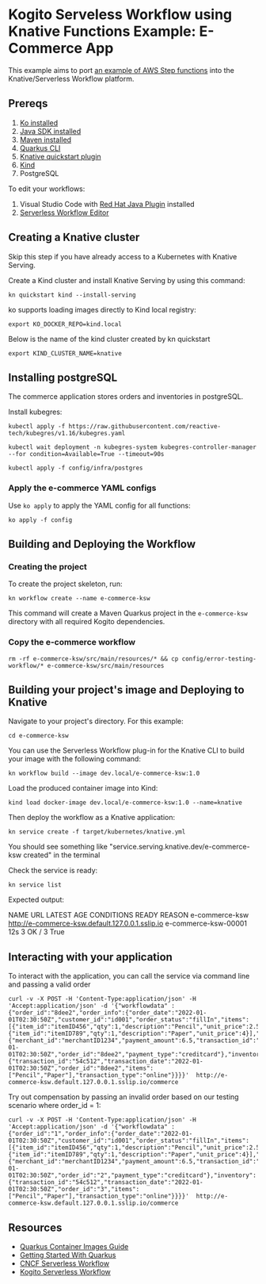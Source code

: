 # Kogito Serveless Workflow using Knative Functions Example: E-Commerce App

This example aims to port [an example of AWS Step functions](https://github.com/aws-samples/aws-step-functions-long-lived-transactions) into the Knative/Serverless Workflow platform. 

## Prereqs

1. [Ko installed](https://github.com/google/ko)
2. [Java SDK installed](https://adoptopenjdk.net/)
3. [Maven installed](https://maven.apache.org/install.html)
4. [Quarkus CLI](https://quarkus.io/guides/cli-tooling)
5. [Knative quickstart plugin](https://knative.dev/docs/getting-started/)
6. [Kind](https://kind.sigs.k8s.io/docs/user/quick-start)
7. PostgreSQL

To edit your workflows:

1. Visual Studio Code with [Red Hat Java Plugin](https://marketplace.visualstudio.com/items?itemName=redhat.java) installed
2. [Serverless Workflow Editor](https://marketplace.visualstudio.com/items?itemName=redhat.vscode-extension-serverless-workflow-editor)

## Creating a Knative cluster

Skip this step if you have already access to a Kubernetes with Knative Serving.

Create a Kind cluster and install Knative Serving by using this command:

```shell
kn quickstart kind --install-serving
```

ko supports loading images directly to Kind local registry: 

```shell
export KO_DOCKER_REPO=kind.local
```

Below is the name of the kind cluster created by kn quickstart

```shell
export KIND_CLUSTER_NAME=knative 
```

## Installing postgreSQL

The commerce application stores orders and inventories in postgreSQL.

Install kubegres:

```shell
kubectl apply -f https://raw.githubusercontent.com/reactive-tech/kubegres/v1.16/kubegres.yaml
```

```shell
kubectl wait deployment -n kubegres-system kubegres-controller-manager --for condition=Available=True --timeout=90s
```

```shell
kubectl apply -f config/infra/postgres
```

### Apply the e-commerce YAML configs

Use `ko apply` to apply the YAML config for all functions:

```shell
ko apply -f config
```

## Building and Deploying the Workflow 

### Creating the project

To create the project skeleton, run:

```shell
kn workflow create --name e-commerce-ksw
```

This command will create a Maven Quarkus project in the `e-commerce-ksw` directory with all required Kogito dependencies.


### Copy the e-commerce workflow

```shell
rm -rf e-commerce-ksw/src/main/resources/* && cp config/error-testing-workflow/* e-commerce-ksw/src/main/resources
```

## Building your project's image and Deploying to Knative

Navigate to your project's directory. For this example:

```shell
cd e-commerce-ksw
```

You can use the Serverless Workflow plug-in for the Knative CLI to build your image with the following command:

```shell
kn workflow build --image dev.local/e-commerce-ksw:1.0
```

Load the produced container image into Kind:

```shell
kind load docker-image dev.local/e-commerce-ksw:1.0 --name=knative
```

Then deploy the workflow as a Knative application:

```shell
kn service create -f target/kubernetes/knative.yml
```

You should see something like "service.serving.knative.dev/e-commerce-ksw created" in the terminal


Check the service is ready:

```shell
kn service list
```

Expected output:

NAME           URL                                              LATEST               AGE   CONDITIONS   READY   REASON
e-commerce-ksw   http://e-commerce-ksw.default.127.0.0.1.sslip.io   e-commerce-ksw-00001   12s   3 OK / 3     True  

## Interacting with your application

To interact with the application, you can call the service via command line and passing a valid order

```shell
curl -v -X POST -H 'Content-Type:application/json' -H 'Accept:application/json' -d '{"workflowdata" : {"order_id":"8dee2","order_info":{"order_date":"2022-01-01T02:30:50Z","customer_id":"id001","order_status":"fillIn","items": [{"item_id":"itemID456","qty":1,"description":"Pencil","unit_price":2.5},{"item_id":"itemID789","qty":1,"description":"Paper","unit_price":4}],"payment":{"merchant_id":"merchantID1234","payment_amount":6.5,"transaction_id":"54c512","transaction_date":"2022-01-01T02:30:50Z","order_id":"8dee2","payment_type":"creditcard"},"inventory":{"transaction_id":"54c512","transaction_date":"2022-01-01T02:30:50Z","order_id":"8dee2","items":["Pencil","Paper"],"transaction_type":"online"}}}}'  http://e-commerce-ksw.default.127.0.0.1.sslip.io/commerce
```

Try out compensation by passing an invalid order based on our testing scenario where order_id = 1:

```shell
curl -v -X POST -H 'Content-Type:application/json' -H 'Accept:application/json' -d '{"workflowdata" : {"order_id":"1","order_info":{"order_date":"2022-01-01T02:30:50Z","customer_id":"id001","order_status":"fillIn","items": [{"item_id":"itemID456","qty":1,"description":"Pencil","unit_price":2.5},{"item_id":"itemID789","qty":1,"description":"Paper","unit_price":4}],"payment":{"merchant_id":"merchantID1234","payment_amount":6.5,"transaction_id":"54c512","transaction_date":"2022-01-01T02:30:50Z","order_id":"2","payment_type":"creditcard"},"inventory":{"transaction_id":"54c512","transaction_date":"2022-01-01T02:30:50Z","order_id":"3","items":["Pencil","Paper"],"transaction_type":"online"}}}}'  http://e-commerce-ksw.default.127.0.0.1.sslip.io/commerce
```

## Resources

- [Quarkus Container Images Guide](https://quarkus.io/guides/container-image)
- [Getting Started With Quarkus](https://quarkus.io/guides/getting-started)
- [CNCF Serverless Workflow](https://serverlessworkflow.io/)
- [Kogito Serverless Workflow](https://github.com/kiegroup/kogito-runtimes/tree/main/kogito-serverless-workflow)
